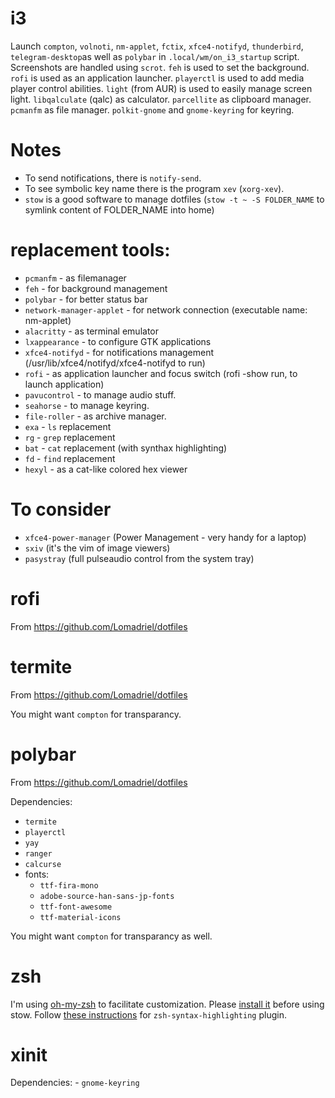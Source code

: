 # i3

Launch `compton`, `volnoti`, `nm-applet`, `fctix`, `xfce4-notifyd`, `thunderbird`, `telegram-desktop`as well as `polybar` in `.local/wm/on_i3_startup` script.
Screenshots are handled using `scrot`.
`feh` is used to set the background.
`rofi` is used as an application launcher.
`playerctl` is used to add media player control abilities.
`light` (from AUR) is used to easily manage screen light.
`libqalculate` (qalc) as calculator.
`parcellite` as clipboard manager.
`pcmanfm` as file manager.
`polkit-gnome` and `gnome-keyring` for keyring.

# Notes

- To send notifications, there is `notify-send`.
- To see symbolic key name there is the program `xev` (`xorg-xev`).
- `stow` is a good software to manage dotfiles (`stow -t ~ -S FOLDER_NAME` to symlink content of FOLDER_NAME into home)

# replacement tools:

- `pcmanfm` - as filemanager
- `feh` - for background management
- `polybar` - for better status bar
- `network-manager-applet` - for network connection (executable name: nm-applet)
- `alacritty` - as terminal emulator
- `lxappearance` - to configure GTK applications
- `xfce4-notifyd` - for notifications management (/usr/lib/xfce4/notifyd/xfce4-notifyd to run)
- `rofi` - as application launcher and focus switch (rofi -show run, to launch application)
- `pavucontrol` - to manage audio stuff.
- `seahorse` - to manage keyring.
- `file-roller` - as archive manager.
- `exa` - `ls` replacement
- `rg` - `grep` replacement
- `bat` - `cat` replacement (with synthax highlighting)
- `fd` - `find` replacement
- `hexyl` - as a cat-like colored hex viewer

# To consider
- `xfce4-power-manager` (Power Management - very handy for a laptop)
- `sxiv` (it's the vim of image viewers)
- `pasystray` (full pulseaudio control from the system tray)

# rofi

From https://github.com/Lomadriel/dotfiles

# termite

From https://github.com/Lomadriel/dotfiles

You might want `compton` for transparancy.

# polybar

From https://github.com/Lomadriel/dotfiles

Dependencies:
- `termite`
- `playerctl`
- `yay`
- `ranger`
- `calcurse`
- fonts:
    - `ttf-fira-mono`
    - `adobe-source-han-sans-jp-fonts`
    - `ttf-font-awesome`
    - `ttf-material-icons`

You might want `compton` for transparancy as well.

# zsh

I'm using [oh-my-zsh](https://github.com/robbyrussell/oh-my-zsh#basic-installation) to facilitate customization.
Please [install it](https://github.com/robbyrussell/oh-my-zsh#basic-installation) before using stow.
Follow [these instructions](https://github.com/zsh-users/zsh-syntax-highlighting/blob/master/INSTALL.md#oh-my-zsh) for `zsh-syntax-highlighting` plugin.

# xinit

Dependencies:
    - `gnome-keyring`

